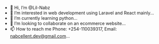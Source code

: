 - 👋 Hi, I’m @Lil-Nabz
- 👀 I’m interested in web development using Laravel and React mainly...
- 🌱 I’m currently learning python...
- 💞️ I’m looking to collaborate on an ecommerce website...
- 📫 How to reach me Phone: +254-110039317, Email: nabcellent.dev@gmail.com...

<!---
Nabcellent/Nabcellent is a ✨ special ✨ repository because its `README.md` (this file) appears on your GitHub profile.
You can click the Preview link to take a look at your changes.
--->
